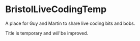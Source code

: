 # BristolLiveCodingTemp

A place for Guy and Martin to share live coding bits and bobs. 

Title is temporary and *will* be improved. 
